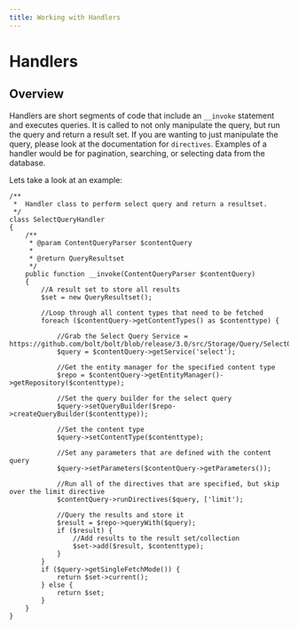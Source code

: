 ```yaml
---
title: Working with Handlers
---
```

Handlers
========

Overview
--------

Handlers are short segments of code that include an `__invoke` statement and 
executes queries. It is called to not only manipulate the query, but 
run the query and return a result set. If you are wanting to just manipulate the query, 
please look at the documentation for `directives`. 
Examples of a handler would be for pagination, searching, or selecting data from
the database. 

Lets take a look at an example: 

```
/**
 *  Handler class to perform select query and return a resultset.
 */
class SelectQueryHandler
{
    /**
     * @param ContentQueryParser $contentQuery
     *
     * @return QueryResultset
     */
    public function __invoke(ContentQueryParser $contentQuery)
    {
        //A result set to store all results
        $set = new QueryResultset();
        
        //Loop through all content types that need to be fetched
        foreach ($contentQuery->getContentTypes() as $contenttype) {
        
            //Grab the Select Query Service = https://github.com/bolt/bolt/blob/release/3.0/src/Storage/Query/SelectQuery.php
            $query = $contentQuery->getService('select');
            
            //Get the entity manager for the specified content type
            $repo = $contentQuery->getEntityManager()->getRepository($contenttype);
            
            //Set the query builder for the select query
            $query->setQueryBuilder($repo->createQueryBuilder($contenttype));
            
            //Set the content type
            $query->setContentType($contenttype);
            
            //Set any parameters that are defined with the content query
            $query->setParameters($contentQuery->getParameters());
            
            //Run all of the directives that are specified, but skip over the limit directive
            $contentQuery->runDirectives($query, ['limit');
            
            //Query the results and store it
            $result = $repo->queryWith($query);
            if ($result) {
                //Add results to the result set/collection
                $set->add($result, $contenttype);
            }
        }
        if ($query->getSingleFetchMode()) {
            return $set->current();
        } else {
            return $set;
        }
    }
}
```